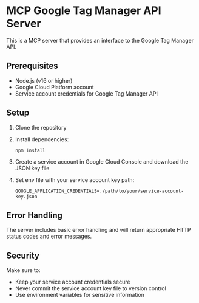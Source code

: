 # MCP Google Tag Manager API Server

This is a MCP server that provides an interface to the Google Tag Manager API.

## Prerequisites

- Node.js (v16 or higher)
- Google Cloud Platform account
- Service account credentials for Google Tag Manager API

## Setup

1. Clone the repository
2. Install dependencies:
   ```bash
   npm install
   ```

3. Create a service account in Google Cloud Console and download the JSON key file
4. Set env file with your service account key path:
   ```
   GOOGLE_APPLICATION_CREDENTIALS=./path/to/your/service-account-key.json
   ```

## Error Handling

The server includes basic error handling and will return appropriate HTTP status codes and error messages.

## Security

Make sure to:

- Keep your service account credentials secure
- Never commit the service account key file to version control
- Use environment variables for sensitive information 